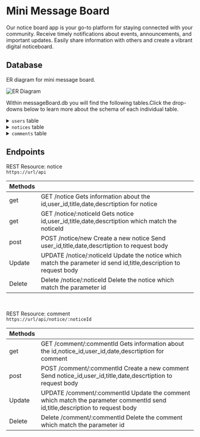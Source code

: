 # Mini Message Board

Our notice board app is your go-to platform for staying connected with your community. Receive timely notifications about events, announcements, and important updates. Easily share information with others and create a vibrant digital noticeboard.

## Database

ER diagram for mini message board.

![ER Diagram](https://via.placeholder.com/468x300?text=App+Screenshot+Here)

Within messageBoard.db you will find the following tables.Click the drop-downs below to learn more about the schema of each individual table.

<details>
    <summary><code>users</code> table</summary>
    <code>users</code> table contains the following columns <br/>
    <code>id</code> which is the id of the user <br/>
    <code>first_name</code> which is the first name of the user <br/>
    <code>last_name</code> which is the last name of the user <br/>
</details>

<details>
    <summary><code>notices</code> table</summary>
    <code>notices</code> table contains the following columns <br/>
    <code>id</code> which is the id of the notice <br/>
    <code>user_id</code> which is the id of the user who created the notice <br/>
    <code>title</code> which is the title of the notice <br/>
    <code>date</code> which is the date when the notice created<br/>
    <code>description</code> which is the description of the notice <br/>
</details>

<details>
    <summary><code>comments</code> table</summary>
    <code>comments</code> table contains the following columns <br/>
    <code>id</code> which is the id of the comment <br/>
    <code>notice_id</code> which is the id of the notice where user comments<br/>
    <code>user_id</code> which is the id of the user who comment on the notice<br/>
    <code>date</code> which is the date of the comment<br/>
    <code>description</code> which is the descriptions of the comment<br/>
</details>

## Endpoints

REST Resource: notice<br/>
<code>https://url/api</code><br/>

| Methods |                                                                                                                   |
| ------- | ----------------------------------------------------------------------------------------------------------------- |
| get     | GET /notice Gets information about the id,user_id,title,date,descrtiption for notice                              |
| get     | GET /notice/:noticeId Gets notice id,user_id,title,date,descrtiption which match the noticeId                     |
| post    | POST /notice/new Create a new notice Send user_id,title,date,descrtiption to request body                         |
| Update  | UPDATE /notice/:noticeId Update the notice which match the parameter id send id,title,description to request body |
| Delete  | Delete /notice/:noticeId Delete the notice which match the parameter id                                           |

</br>

REST Resource: comment<br/>
<code>https://url/api/notice/:noticeId</code><br/>

| Methods |                                                                                                                             |
| ------- | --------------------------------------------------------------------------------------------------------------------------- |
| get     | GET /comment/:commentId Gets information about the id,notice_id,user_id,date,descrtiption for comment                       |
| post    | POST /comment/:commentId Create a new comment Send notice_id,user_id,title,date,descrtiption to request body                |
| Update  | UPDATE /comment/:commentId Update the comment which match the parameter commentId send id,title,description to request body |
| Delete  | Delete /comment/:commentId Delete the comment which match the parameter id                                                  |
